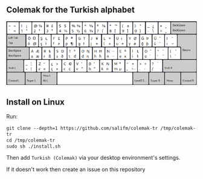 ## Colemak for the Turkish alphabet

![preview turkish colemak](preview.png)

## Install on Linux

Run:

```fish
git clone --depth=1 https://github.com/salifm/colemak-tr /tmp/colemak-tr
cd /tmp/colemak-tr
sudo sh ./install.sh
```

Then add `Turkish (Colemak)` via your desktop environment's settings.

If it doesn't work then create an issue on this repository
